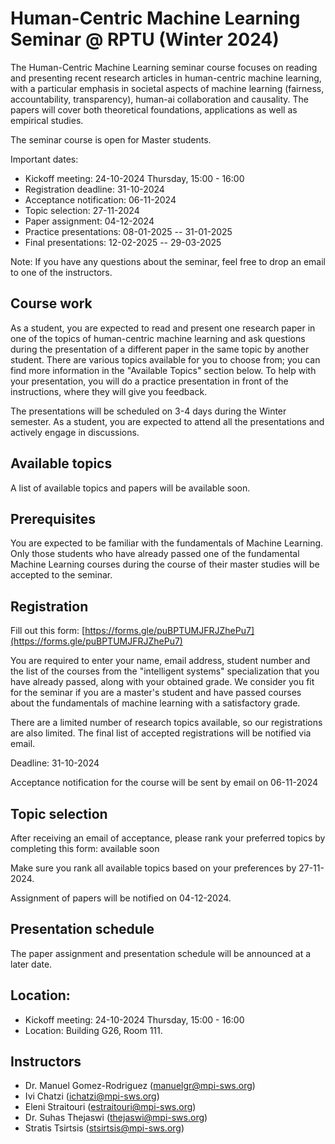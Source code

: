 # Human-Centric Machine Learning Seminar @ RPTU (Winter 2024)

The Human-Centric Machine Learning seminar course focuses on reading and presenting recent research articles in human-centric machine learning, with a particular emphasis in
societal aspects of machine learning (fairness, accountability, transparency), human-ai collaboration and causality. The papers will cover both theoretical foundations, applications as well as empirical studies.

The seminar course is open for Master students.

Important dates:

- Kickoff meeting: 24-10-2024 Thursday, 15:00 - 16:00
- Registration deadline: 31-10-2024
- Acceptance notification: 06-11-2024
- Topic selection: 27-11-2024
- Paper assignment: 04-12-2024
- Practice presentations: 08-01-2025 -- 31-01-2025
- Final presentations: 12-02-2025 -- 29-03-2025

Note: If you have any questions about the seminar, feel free to drop an email to
one of the instructors.

## Course work

As a student, you are expected to read and present one research paper in one of the topics of human-centric machine learning and ask questions during the presentation of a different paper in the same topic by another student. There are various topics available for you to choose from; you can find more information in the "Available Topics" 
section below. To help with your presentation, you will do a practice presentation in front of the instructions, where they will give you feedback.

The presentations will be scheduled on 3-4 days during the Winter semester. As a student, you are expected to attend all the presentations and actively engage in discussions.

## Available topics
 
A list of available topics and papers will be available soon.

## Prerequisites

You are expected to be familiar with the fundamentals of Machine Learning. Only those students who have already passed one of the fundamental Machine Learning courses during the course of their master studies will be accepted to the seminar.

## Registration

Fill out this form: [https://forms.gle/puBPTUMJFRJZhePu7](https://forms.gle/puBPTUMJFRJZhePu7)

You are required to enter your name, email address, student number and the list of the courses from the "intelligent systems" specialization that you have already passed, along with your obtained grade. We consider you fit for the seminar if you are a master's student and have passed courses about the fundamentals of machine learning with a satisfactory grade.

There are a limited number of research topics available, so our registrations are also limited. The final list of accepted registrations will be notified via
email.

Deadline: 31-10-2024

Acceptance notification for the course will be sent by email on 06-11-2024

## Topic selection

After receiving an email of acceptance, please rank your preferred topics by completing this form: available soon

Make sure you rank all available topics based on your preferences by 27-11-2024.

Assignment of papers will be notified on 04-12-2024.

## Presentation schedule

The paper assignment and presentation schedule will be announced at a later date.

## Location:

 - Kickoff meeting: 24-10-2024 Thursday, 15:00 - 16:00
 - Location: Building G26, Room 111.

## Instructors

- Dr. Manuel Gomez-Rodriguez (manuelgr@mpi-sws.org)
- Ivi Chatzi (ichatzi@mpi-sws.org)
- Eleni Straitouri (estraitouri@mpi-sws.org)
- Dr. Suhas Thejaswi (thejaswi@mpi-sws.org)
- Stratis Tsirtsis (stsirtsis@mpi-sws.org)
